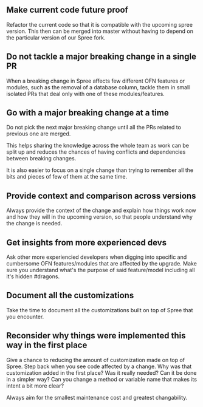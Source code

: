 ## Make current code future proof 

Refactor the current code so that it is compatible with the upcoming spree
version. This then can be merged into master without having to depend on the
particular version of our Spree fork.

## Do not tackle a major breaking change in a single PR

When a breaking change in Spree affects few different OFN features or modules,
such as the removal of a database column, tackle them in small isolated PRs that
deal only with one of these modules/features.

## Go with a major breaking change at a time

Do not pick the next major breaking change until all the PRs related to previous
one are merged.

This helps sharing the knowledge across the whole team as work can be split up
and reduces the chances of having conflicts and dependencies between breaking
changes.

It is also easier to focus on a single change than trying to remember all the
bits and pieces of few of them at the same time.

## Provide context and comparison across versions

Always provide the context of the change and explain how things work now and how
they will in the upcoming version, so that people understand why the change is
needed.

## Get insights from more experienced devs

Ask other more experiencied developers when digging into specific and cumbersome
OFN features/modules that are affected by the upgrade. Make sure you understand
what's the purpose of said feature/model including all it's hidden #dragons.

## Document all the customizations

Take the time to document all the customizations built on top of Spree
that you encounter.

## Reconsider why things were implemented this way in the first place

Give a chance to reducing the amount of customization made on top of Spree. Step
back when you see code affected by a change. Why was that customization added in
the first place? Was it really needed? Can it be done in a simpler
way? Can you change a method or variable name that
makes its intent a bit more clear?

Always aim for the smallest maintenance cost and greatest changability.
